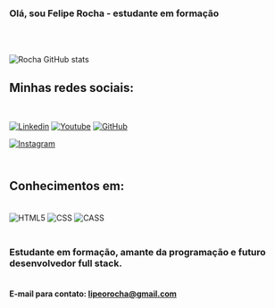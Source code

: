 
### Olá, sou Felipe Rocha - estudante em formação
</br>

</br>![Rocha GitHub stats](https://github-readme-stats.vercel.app/api?username=lipeorocha&show_icons=true&theme=dracula)
</br>


## Minhas redes sociais:
</br>

[![Linkedin](https://img.shields.io/badge/LinkedIn-0077B5?style=for-the-badge&logo=linkedin&logoColor=white)](https://www.linkedin.com/in/feliperocharj/) [![Youtube](https://img.shields.io/badge/YouTube-FF0000?style=for-the-badge&logo=youtube&logoColor=white)](https://www.youtube.com/channel/UCq5fPMQ1Ied9C7eEOPrGgcw) [![GitHub](https://img.shields.io/badge/GitHub-100000?style=for-the-badge&logo=github&logoColor=white)](https://github.com/lipeorocha) 
</br>

[![Instagram](https://img.shields.io/badge/Instagram-E4405F?style=for-the-badge&logo=instagram&logoColor=white)](https://www.instagram.com/flp.rocha/) 




## </br> Conhecimentos em:

<div style="display: inline_block"><br/>
    <img aLign="center" alt="HTML5" src="https://img.shields.io/badge/HTML5-E34F26?style=for-the-badge&logo=html5&logoColor=white">
    <img aLign="center" alt="CSS" src="https://img.shields.io/badge/CSS3-1572B6?style=for-the-badge&logo=css3&logoColor=white">
    <img aLign="center" alt="CASS" src="https://img.shields.io/badge/Sass-CC6699?style=for-the-badge&logo=sass&logoColor=white">
</div>

### </br> Estudante em formação, amante da programação e futuro desenvolvedor full stack.

#### </br>E-mail para contato: lipeorocha@gmail.com
